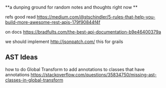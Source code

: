 **a dunping ground for random notes and thoughts right now **

refs
good read
https://medium.com/@stschindler/5-rules-that-help-you-build-more-awesome-rest-apis-179f90844f4f

on docs
https://bradfults.com/the-best-api-documentation-b9e46400379a

we should implement http://jsonpatch.com/ this for grails

## AST Ideas

how to do Global Transform to add annotations to classes that have annotations
https://stackoverflow.com/questions/35834750/missing-ast-classes-in-global-transform



